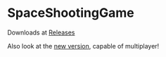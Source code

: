 # SpaceShootingGame

Downloads at [Releases](https://github.com/ArcheCraft/SpaceShootingGame/releases)

Also look at the [new version](https://github.com/ArcheCraft/SpaceShootingGameMultiplayer), capable of multiplayer!
